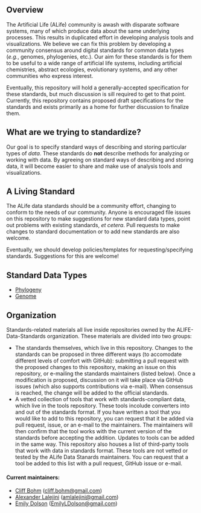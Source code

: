 ## Overview

The Artificial Life (ALife) community is awash with disparate software systems,
many of which produce data about the same underlying processes. This results in
duplicated effort in developing analysis tools and visualizations. We believe we
can fix this problem by developing a community consensus around digital standards
for common data types (*e.g.*, genomes, phylogenies, etc.).
Our aim for these standards is for them to be useful to a wide range of artificial
life systems, including artificial chemistries, abstract ecologies, evolutionary
systems, and any other communities who express interest.

Eventually, this repository will hold a generally-accepted specification for
these standards, but much discussion is sill required to get to that point.
Currently, this repository contains proposed draft specifications for the standards
and exists primarily as a home for further discussion to finalize them.

## What are we trying to standardize?

Our goal is to specify standard ways of describing and storing particular types
of *data*. These standards do **not** describe methods for analyzing or working
with data. By agreeing on standard ways of describing and storing data, it will
become easier to share and make use of analysis tools and visualizations.

## A Living Standard

The ALife data standards should be a community effort, changing to conform to the
needs of our community. Anyone is encouraged file issues on this repository to make
suggestions for new standard data types, point out problems with existing standards,
*et cetera*. Pull requests to make changes to standard documentation or to add new
standards are also welcome.

Eventually, we should develop policies/templates for requesting/specifying standards.
Suggestions for this are welcome!

## Standard Data Types

- [Phylogeny](./phylogeny.md)
- [Genome](./genome.md)

## Organization

Standards-related materials all live inside repositories owned by the ALIFE-Data-Standards organization. These materials are divided into two groups:
 - The standards themselves, which live in this repository. Changes to the standards can be proposed in three different ways (to accomodate different levels of comfort with GitHub): submitting a pull request with the proposed changes to this repository, making an issue on this repository, or e-mailing the standards maintainers (listed below). Once a modification is proposed, discussion on it will take place via GitHub issues (which also supports contributions via e-mail). When consensus is reached, the change will be added to the official standards. 
 - A vetted collection of tools that work with standards-compliant data, which live in the tools repository. These tools incolude converters into and out of the standards format. If you have written a tool that you would like to add to this repository, you can request that it be added via pull request, issue, or an e-mail to the maintainers. The maintainers will then confirm that the tool works with the current version of the standards before accepting the addition. Updates to tools can be added in the same way. This repository also houses a list of third-party tools that work with data in standards format. These tools are not vetted or tested by the ALife Data Stanards maintainers. You can request that a tool be added to this list with a pull request, GitHub issue or e-mail.
 
 #### Current maintainers:
 - [Cliff Bohm](http://www.cliffbohm.weebly.com) (cliff.bohm@gmail.com)
 - [Alexander Lalejini](http://www.lalejini.com) (amlalejini@gmail.com)
 - [Emily Dolson](http://www.emilyldolson.com) (EmilyLDolson@gmail.com)
